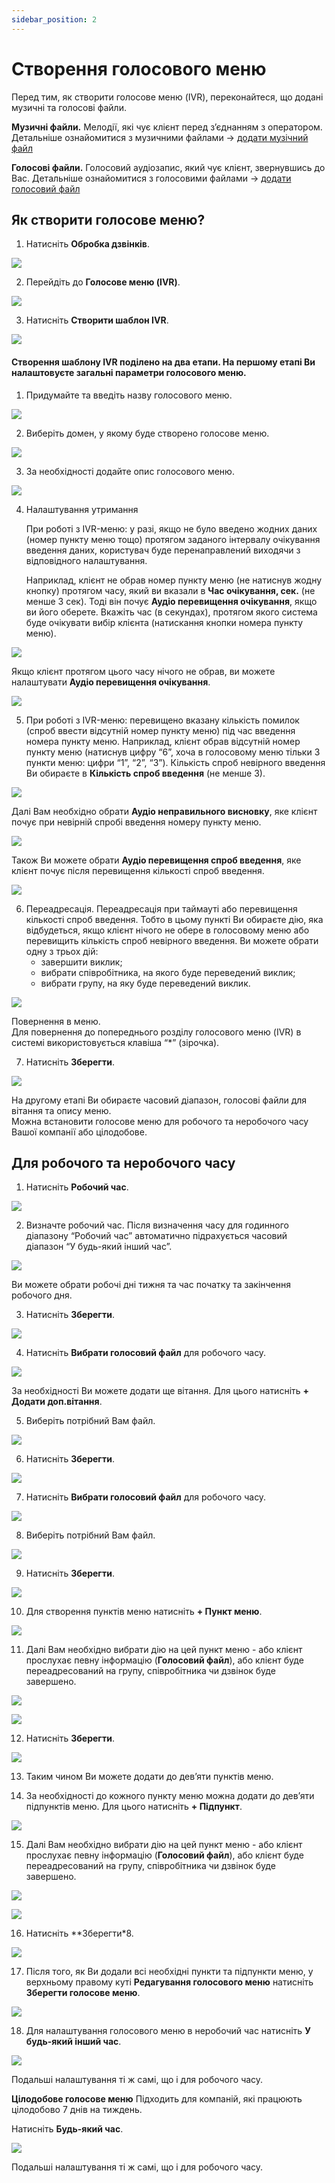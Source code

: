 ```yaml
---
sidebar_position: 2
---
```


# Створення голосового меню

Перед тим, як створити голосове меню (IVR), переконайтеся, що додані музичні та голосові файли.

**Музичні файли.** Мелодії, які чує клієнт перед зʼєднанням з оператором.
Детальніше ознайомитися з музичними файлами -> [додати музічний файл](docs/general-settings/music-files/add-music-file.md)

**Голосові файли.** Голосовий аудіозапис, який чує клієнт, звернувшись до Вас.
Детальніше ознайомитися з голосовими файлами -> [додати голосовий файл](docs/general-settings/voice-files/add-voice-file.md)

## Як створити голосове меню?
1. Натисніть **Обробка дзвінків**.

![](../../img/call-processing/create-ivr/Рисунок1.png)

2. Перейдіть до **Голосове меню (IVR)**.

![](../../img/call-processing/create-ivr/Рисунок2.png)

3. Натисніть **Створити шаблон IVR**.

![](../../img/call-processing/create-ivr/Рисунок3.png)

#### Створення шаблону IVR поділено на два етапи. На першому етапі Ви налаштовуєте загальні параметри голосового меню.
1. Придумайте та введіть назву голосового меню.

![](../../img/call-processing/create-ivr/Рисунок4.png)

2. Виберіть домен, у якому буде створено голосове меню.

![](../../img/call-processing/create-ivr/Рисунок5.png)


3. За необхідності додайте опис голосового меню.

![](../../img/call-processing/create-ivr/Рисунок6.png)

4. Налаштування утримання
	
    При роботі з IVR-меню: у разі, якщо не було введено жодних даних (номер пункту меню тощо) протягом заданого інтервалу очікування введення даних, користувач буде перенаправлений виходячи з відповідного налаштування.

    Наприклад, клієнт не обрав номер пункту меню (не натиснув жодну кнопку) протягом часу, який ви вказали в **Час очікування, сек.** (не менше 3 сек). Тоді він почує **Аудіо перевищення очікування**, якщо ви його оберете.
    Вкажіть час (в секундах), протягом якого система буде очікувати вибір клієнта (натискання кнопки номера пункту меню).

![](../../img/call-processing/create-ivr/Рисунок7.png)

Якщо клієнт протягом цього часу нічого не обрав, ви можете налаштувати **Аудіо перевищення очікування**.

![](../../img/call-processing/create-ivr/Рисунок8.png)

5. При роботі з IVR-меню: перевищено вказану кількість помилок (спроб ввести відсутній номер пункту меню) під час введення номера пункту меню.
Наприклад, клієнт обрав відсутній номер пункту меню (натиснув цифру “6”, хоча в голосовому меню тільки 3 пункти меню: цифри “1”, “2”, “3”). Кількість спроб невірного введення Ви обираєте в **Кількість спроб введення** (не менше 3).

![](../../img/call-processing/create-ivr/Рисунок9.png)

Далі Вам необхідно обрати **Аудіо неправильного висновку**, яке клієнт почує при невірній спробі введення номеру пункту меню.

![](../../img/call-processing/create-ivr/Рисунок10.png)

Також Ви можете обрати **Аудіо перевищення спроб введення**, яке клієнт почує після перевищення кількості спроб введення.

![](../../img/call-processing/create-ivr/Рисунок11.png)

6. Переадресація.
	Переадресація при таймауті або перевищення кількості спроб введення. Тобто в цьому пункті Ви обираєте дію, яка відбудеться, якщо клієнт нічого не обере в голосовому меню або перевищить кількість спроб невірного введення.
	Ви можете обрати одну з трьох дій:
    - завершити виклик;
    - вибрати співробітника, на якого буде переведений виклик;
    - вибрати групу, на яку буде переведений виклик.

![](../../img/call-processing/create-ivr/Рисунок12.png)
    
   Повернення в меню.<br/>
   Для повернення до попереднього розділу голосового меню (IVR) в системі використовується клавіша “*” (зірочка).

7. Натисніть **Зберегти**.

![](../../img/call-processing/create-ivr/Рисунок13.png)

На другому етапі Ви обираєте часовий діапазон, голосові файли для вітання та опису меню.<br/>
Можна встановити голосове меню для робочого та неробочого часу Вашої компанії або цілодобове.

## Для робочого та неробочого часу

1. Натисніть **Робочий час**.

![](../../img/call-processing/create-ivr/Рисунок14.png)

2.	Визначте робочий час.
	Після визначення часу для годинного діапазону “Робочий час” автоматично підрахується часовий діапазон “У будь-який інший час”.

![](../../img/call-processing/create-ivr/Рисунок15.png)

Ви можете обрати робочі дні тижня та час початку та закінчення робочого дня.

3.	Натисніть **Зберегти**.

 ![](../../img/call-processing/create-ivr/Рисунок16.png)

4.	Натисніть **Вибрати голосовий файл** для робочого часу.

 ![](../../img/call-processing/create-ivr/Рисунок17.png)

За необхідності Ви можете додати ще вітання. Для цього натисніть **+ Додати доп.вітання**.

5.	Виберіть потрібний Вам файл.

 ![](../../img/call-processing/create-ivr/Рисунок18.png)


6.	Натисніть **Зберегти**.

 ![](../../img/call-processing/create-ivr/Рисунок19.png)

7.	Натисніть **Вибрати голосовий файл** для робочого часу.
 
 ![](../../img/call-processing/create-ivr/Рисунок20.png)

8.	Виберіть потрібний Вам файл.

![](../../img/call-processing/create-ivr/Рисунок21.png)
 
9.	Натисніть **Зберегти**.

![](../../img/call-processing/create-ivr/Рисунок22.png)
 
10.	Для створення пунктів меню натисніть **+ Пункт меню**.
 
![](../../img/call-processing/create-ivr/Рисунок23.png)


11.	Далі Вам необхідно вибрати дію на цей пункт меню - або клієнт прослухає певну інформацію (**Голосовий файл**), або клієнт буде переадресований на групу, співробітника чи дзвінок буде завершено.
 
![](../../img/call-processing/create-ivr/Рисунок24.png)

![](../../img/call-processing/create-ivr/Рисунок25.png)
 
12.	Натисніть **Зберегти**.
 
![](../../img/call-processing/create-ivr/Рисунок26.png)

13.	Таким чином Ви можете додати до девʼяти пунктів меню.


14.	За необхідності до кожного пункту меню можна додати до девʼяти підпунктів меню. Для цього натисніть **+ Підпункт**.
 
![](../../img/call-processing/create-ivr/Рисунок27.png)

15.	Далі Вам необхідно вибрати дію на цей пункт меню - або клієнт прослухає певну інформацію (**Голосовий файл**), або клієнт буде переадресований на групу, співробітника чи дзвінок буде завершено.
 
![](../../img/call-processing/create-ivr/Рисунок28.png)

![](../../img/call-processing/create-ivr/Рисунок29.png)
 
16.	Натисніть **Зберегти*8.

![](../../img/call-processing/create-ivr/Рисунок30.png)
 
17.	Після того, як Ви додали всі необхідні пункти та підпункти меню, у верхньому правому куті **Редагування голосового меню** натисніть **Зберегти голосове меню**.
 
![](../../img/call-processing/create-ivr/Рисунок31.png)

18.	Для налаштування голосового меню в неробочий час натисніть **У будь-який інший час**.
 
![](../../img/call-processing/create-ivr/Рисунок32.png)

Подальші налаштування ті ж самі, що і для робочого часу.

**Цілодобове голосове меню**
Підходить для компаній, які працюють цілодобово 7 днів на тиждень.

Натисніть **Будь-який час**.
 
![](../../img/call-processing/create-ivr/Рисунок33.png)

Подальші налаштування ті ж самі, що і для робочого часу.
